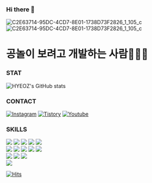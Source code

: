 ### Hi there 👋
![C2E63714-95DC-4CD7-8E01-1738D73F2826_1_105_c](https://user-images.githubusercontent.com/76167244/210526579-19cb4058-2681-4ddf-8140-da164e3cb6bd.JPG)
![C2E63714-95DC-4CD7-8E01-1738D73F2826_1_105_c](https://user-images.githubusercontent.com/76167244/206127813-af9f1222-2965-43e5-969a-38a4e2d2d8b3.JPG)


<h1>공놀이 보려고 개발하는 사람👩🏻‍💻</h1>

### STAT
![HYEOZ's GitHub stats](https://github-readme-stats.vercel.app/api?username=hyeoz&show_icons=true&theme=dracula)

### CONTACT
<a href="https://www.instagram.com/hye_oz/"><img alt="Instagram" src ="https://img.shields.io/badge/Instagram-E4405F.svg?&style=for-the-badge&logo=Instagram&logoColor=white"/></a>
<a href="https://hyeoz.tistory.com/"><img alt="Tistory" src ="https://img.shields.io/badge/Tistory-000000.svg?&style=for-the-badge&logo=Tistory&logoColor=white"/></a>
<a href="https://www.youtube.com/@hye_oz"><img alt="Youtube" src ="https://img.shields.io/badge/Youtube-FF0000.svg?&style=for-the-badge&logo=Youtube&logoColor=white"/></a>

### SKILLS
<img src="https://img.shields.io/badge/React-61DAFB?style=for-the-badge&logo=React&logoColor=white"/> <img src="https://img.shields.io/badge/Next.js-000000?style=for-the-badge&logo=Next.js&logoColor=white"/> <img src="https://img.shields.io/badge/Python-3776AB?style=for-the-badge&logo=Python&logoColor=white"/> <img src="https://img.shields.io/badge/Jupyter-F37626?style=for-the-badge&logo=Jupyter&logoColor=white"/> <img src="https://img.shields.io/badge/TypeScript-317BC6?style=for-the-badge&logo=TypeScript&logoColor=white"/><br />
<img src="https://img.shields.io/badge/AWS Amplify-FF9900?style=for-the-badge&logo=AWS Amplify&logoColor=white"/> <img src="https://img.shields.io/badge/MySQL-4479A1?style=for-the-badge&logo=MySQL&logoColor=white"/> <img src="https://img.shields.io/badge/Firebase-FFCA28?style=for-the-badge&logo=Firebase&logoColor=white"/> <img src="https://img.shields.io/badge/Node.js-339933?style=for-the-badge&logo=Node.js&logoColor=white"/> <img src="https://img.shields.io/badge/JavaScript-F7DF1E?style=for-the-badge&logo=JavaScript&logoColor=white"/>
<br /><img src="https://img.shields.io/badge/Three.js-000000?style=for-the-badge&logo=Three.js&logoColor=ffffff" /> <img src="https://img.shields.io/badge/Babtlon.js-BB464B?style=for-the-badge&logo=Babylon.js&logoColor=ffffff" /> <img src="https://img.shields.io/badge/TailwindCSS-06B6D4?style=for-the-badge&logo=TailwindCSS&logoColor=ffffff" /><br /><img src="https://img.shields.io/badge/ReactNative-61DAFB?style=for-the-badge&logo=React&logoColor=white"/>

[![Hits](https://hits.seeyoufarm.com/api/count/incr/badge.svg?url=https%3A%2F%2Fgithub.com%2Fhyeoz&count_bg=%23FF8888&title_bg=%23555555&icon=&icon_color=%23E7E7E7&title=hits&edge_flat=false)](https://hits.seeyoufarm.com)
